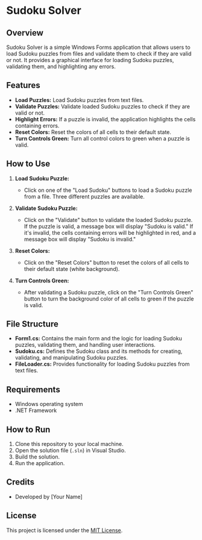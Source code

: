 # Sudoku Solver

## Overview

Sudoku Solver is a simple Windows Forms application that allows users to load Sudoku puzzles from files and validate them to check if they are valid or not. It provides a graphical interface for loading Sudoku puzzles, validating them, and highlighting any errors.

## Features

- **Load Puzzles:** Load Sudoku puzzles from text files.
- **Validate Puzzles:** Validate loaded Sudoku puzzles to check if they are valid or not.
- **Highlight Errors:** If a puzzle is invalid, the application highlights the cells containing errors.
- **Reset Colors:** Reset the colors of all cells to their default state.
- **Turn Controls Green:** Turn all control colors to green when a puzzle is valid.

## How to Use

1. **Load Sudoku Puzzle:**
   - Click on one of the "Load Sudoku" buttons to load a Sudoku puzzle from a file. Three different puzzles are available.
   
2. **Validate Sudoku Puzzle:**
   - Click on the "Validate" button to validate the loaded Sudoku puzzle. If the puzzle is valid, a message box will display "Sudoku is valid." If it's invalid, the cells containing errors will be highlighted in red, and a message box will display "Sudoku is invalid."
   
3. **Reset Colors:**
   - Click on the "Reset Colors" button to reset the colors of all cells to their default state (white background).
   
4. **Turn Controls Green:**
   - After validating a Sudoku puzzle, click on the "Turn Controls Green" button to turn the background color of all cells to green if the puzzle is valid.

## File Structure

- **Form1.cs:** Contains the main form and the logic for loading Sudoku puzzles, validating them, and handling user interactions.
- **Sudoku.cs:** Defines the Sudoku class and its methods for creating, validating, and manipulating Sudoku puzzles.
- **FileLoader.cs:** Provides functionality for loading Sudoku puzzles from text files.

## Requirements

- Windows operating system
- .NET Framework

## How to Run

1. Clone this repository to your local machine.
2. Open the solution file (`.sln`) in Visual Studio.
3. Build the solution.
4. Run the application.

## Credits

- Developed by [Your Name]

## License

This project is licensed under the [MIT License](LICENSE).
